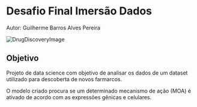 
# Desafio Final Imersão Dados
Autor: Guilherme Barros Alves Pereira

![DrugDiscoveryImage](https://www.future-science.com/pb-assets/Campaign/FDD%20cover_cropped2-1538399534083.jpg)

## Objetivo
Projeto de data science com objetivo de analisar os dados de um dataset utilizado para descoberta de novos farmarcos.

O modelo criado procura se um determinado mecanismo de ação (MOA) é ativado de acordo com as expressões gênicas e celulares.
